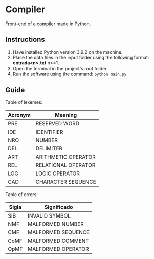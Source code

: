 # Compiler

Front-end of a compiler made in Python.

## Instructions

1. Have installed Python version 3.9.2 on the machine.
2. Place the data files in the input folder using the following format: **entrada\<n\>.txt** n>=1.
3. Open the terminal in the project's root folder.
4. Run the software using the command: `python main.py`

## Guide

Table of lexemes:

| Acronym | Meaning             |
|---------|---------------------|
| PRE     | RESERVED WORD       |
| IDE     | IDENTIFIER          |
| NRO     | NUMBER              |
| DEL     | DELIMITER           |
| ART     | ARITHMETIC OPERATOR |
| REL     | RELATIONAL OPERATOR |
| LOG     | LOGIC OPERATOR      |
| CAD     | CHARACTER SEQUENCE  |

Table of errors:

| Sigla | Significado        |
|-------|--------------------|
| SIB   | INVALID SYMBOL     |
| NMF   | MALFORMED NUMBER   |
| CMF   | MALFORMED SEQUENCE |
| CoMF  | MALFORMED COMMENT  |
| OpMF  | MALFORMED OPERATOR |
